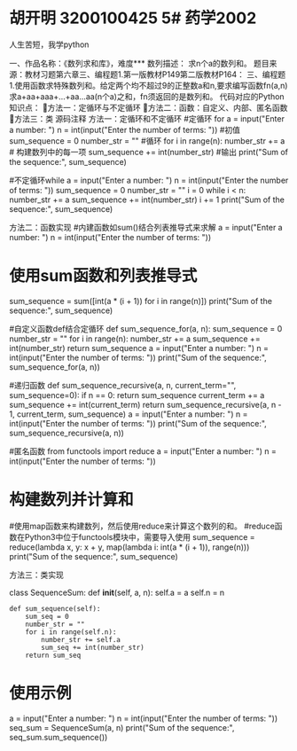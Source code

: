 <!DOCTYPE html>
<html>
<head>
<title>我个人的python杂货铺</title>
</head>
<body>

<h1>胡开明 3200100425 5# 药学2002 </h1>
<p>人生苦短，我学python</p>

<p>一、作品名称：《数列求和库》，难度***
数列描述：
求n个a的数列和。
题目来源：教材习题第六章三、编程题1.第一版教材P149第二版教材P164：
三、编程题
1.使用函数求特殊数列和。给定两个均不超过9的正整数a和n,要求编写函数fn(a,n)求a+aa+aaa+…+aa…aa(n个a)之和，fn须返回的是数列和。
代码对应的Python知识点：
方法一：定循环与不定循环
方法二：函数：自定义、内部、匿名函数
方法三：类
源码注释
方法一：定循环和不定循环
#定循环 for
a = input("Enter a number: ")
n = int(input("Enter the number of terms: "))
#初值
sum_sequence = 0
number_str = ""
#循环
for i in range(n):
    number_str += a  # 构建数列中的每一项
    sum_sequence += int(number_str)
#输出
print("Sum of the sequence:", sum_sequence)

#不定循环while
a = input("Enter a number: ")
n = int(input("Enter the number of terms: "))
sum_sequence = 0
number_str = ""
i = 0
while i < n:
    number_str += a
    sum_sequence += int(number_str)
    i += 1
print("Sum of the sequence:", sum_sequence)

方法二：函数实现
#内建函数如sum()结合列表推导式来求解
a = input("Enter a number: ")
n = int(input("Enter the number of terms: "))
# 使用sum函数和列表推导式
sum_sequence = sum([int(a * (i + 1)) for i in range(n)])
print("Sum of the sequence:", sum_sequence)

#自定义函数def结合定循环
def sum_sequence_for(a, n):
    sum_sequence = 0
    number_str = ""
    for i in range(n):
        number_str += a
        sum_sequence += int(number_str)
    return sum_sequence
a = input("Enter a number: ")
n = int(input("Enter the number of terms: "))
print("Sum of the sequence:", sum_sequence_for(a, n))

#递归函数
def sum_sequence_recursive(a, n, current_term="", sum_sequence=0):
    if n == 0:
        return sum_sequence
    current_term += a
    sum_sequence += int(current_term)
    return sum_sequence_recursive(a, n - 1, current_term, sum_sequence)
a = input("Enter a number: ")
n = int(input("Enter the number of terms: "))
print("Sum of the sequence:", sum_sequence_recursive(a, n))

#匿名函数
from functools import reduce
a = input("Enter a number: ")
n = int(input("Enter the number of terms: "))
# 构建数列并计算和
#使用map函数来构建数列，然后使用reduce来计算这个数列的和。
#reduce函数在Python3中位于functools模块中，需要导入使用
sum_sequence = reduce(lambda x, y: x + y, map(lambda i: int(a * (i + 1)), range(n)))
print("Sum of the sequence:", sum_sequence)

方法三：类实现

class SequenceSum:
    def __init__(self, a, n):
        self.a = a
        self.n = n

    def sum_sequence(self):
        sum_seq = 0
        number_str = ""
        for i in range(self.n):
            number_str += self.a
            sum_seq += int(number_str)
        return sum_seq

# 使用示例
a = input("Enter a number: ")
n = int(input("Enter the number of terms: "))
seq_sum = SequenceSum(a, n)
print("Sum of the sequence:", seq_sum.sum_sequence())</p>


</body>
</html>
